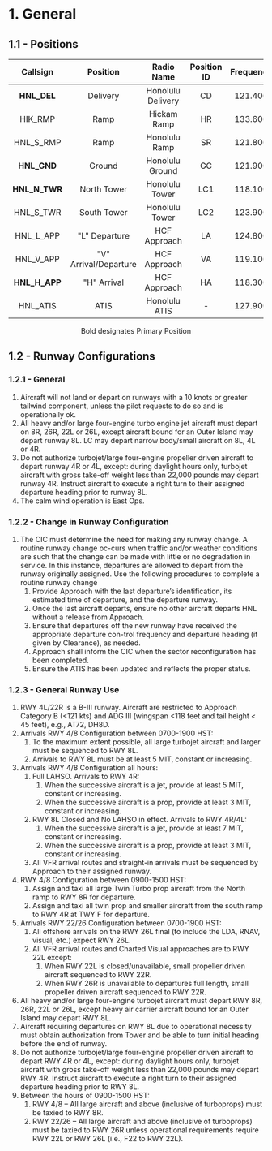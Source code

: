 # 1. General

## 1.1 - Positions

| Callsign           | Position          | Radio Name           | Position ID | Frequency                       |
| :------------------: | :----------------: | :------------------: | :-------------: | :---------------------------: |
| **HNL_DEL** | Delivery | Honolulu Delivery | CD | 121.400 |
| HIK_RMP | Ramp | Hickam Ramp | HR | 133.600 |
| HNL_S_RMP | Ramp | Honolulu Ramp | SR | 121.800 |
| **HNL_GND** | Ground | Honolulu Ground | GC | 121.900 |
| **HNL_N_TWR** | North Tower | Honolulu Tower | LC1 | 118.100 |
| HNL_S_TWR | South Tower | Honolulu Tower | LC2 | 123.900 |
| HNL_L_APP | "L" Departure | HCF Approach | LA | 124.800 |
| HNL_V_APP | "V" Arrival/Departure | HCF Approach | VA | 119.100 |
| **HNL_H_APP** | "H" Arrival | HCF Approach | HA | 118.300 |
| HNL_ATIS | ATIS | Honolulu ATIS | - | 127.900 |

<p style="text-align: center;">Bold designates Primary Position</p>

## 1.2 - Runway Configurations

### 1.2.1 - General

1. Aircraft will not land or depart on runways with a 10 knots or greater tailwind component, unless the pilot requests to do so and is operationally ok.
2. All heavy and/or large four-engine turbo engine jet aircraft must depart on 8R, 26R, 22L or 26L, except aircraft bound for an Outer Island may depart runway 8L. LC may depart narrow body/small aircraft on 8L, 4L or 4R.
3. Do not authorize turbojet/large four-engine propeller driven aircraft to depart runway 4R or 4L, except: during daylight hours only, turbojet aircraft with gross take-off weight less than 22,000 pounds may depart runway 4R. Instruct aircraft to execute a right turn to their assigned departure heading prior to runway 8L.
4. The calm wind operation is East Ops.

### 1.2.2 - Change in Runway Configuration

1. The CIC must determine the need for making any runway change. A routine runway change oc-curs when traffic and/or weather conditions are such that the change can be made with little or no degradation in service. In this instance, departures are allowed to depart from the runway originally assigned. Use the following procedures to complete a routine runway change
    1. Provide Approach with the last departure’s identification, its estimated time of departure, and the departure runway.
    2. Once the last aircraft departs, ensure no other aircraft departs HNL without a release from Approach.
    3. Ensure that departures off the new runway have received the appropriate departure con-trol frequency and departure   heading (if given by Clearance), as needed.
    4. Approach shall inform the CIC when the sector reconfiguration has been completed.
    5. Ensure the ATIS has been updated and reflects the proper status.

### 1.2.3 - General Runway Use

1. RWY 4L/22R is a B-III runway. Aircraft are restricted to Approach Category B (<121 kts) and ADG III (wingspan <118 feet and tail height < 45 feet), e.g., AT72, DH8D.
2. Arrivals RWY 4/8 Configuration between 0700-1900 HST:
    1. To the maximum extent possible, all large turbojet aircraft and larger must be sequenced to RWY 8L.
    2. Arrivals to RWY 8L must be at least 5 MIT, constant or increasing.
3. Arrivals RWY 4/8 Configuration all hours:
    1. Full LAHSO. Arrivals to RWY 4R:
        1. When the successive aircraft is a jet, provide at least 5 MIT, constant or increasing.
        2. When the successive aircraft is a prop, provide at least 3 MIT, constant or increasing.
    2. RWY 8L Closed and No LAHSO in effect. Arrivals to RWY 4R/4L:
        1. When the successive aircraft is a jet, provide at least 7 MIT, constant or increasing.
        2. When the successive aircraft is a prop, provide at least 3 MIT, constant or increasing.
    3. All VFR arrival routes and straight-in arrivals must be sequenced by Approach to their assigned runway.
4. RWY 4/8 Configuration between 0900-1500 HST:
    1. Assign and taxi all large Twin Turbo prop aircraft from the North ramp to RWY 8R for departure.
    2. Assign and taxi all twin prop and smaller aircraft from the south ramp to RWY 4R at TWY F for departure.
5. Arrivals RWY 22/26 Configuration between 0700-1900 HST:
    1. All offshore arrivals on the RWY 26L final (to include the LDA, RNAV, visual, etc.) expect RWY 26L.
    2. All VFR arrival routes and Charted Visual approaches are to RWY 22L except:
        1. When RWY 22L is closed/unavailable, small propeller driven aircraft sequenced to RWY 22R.
        2. When RWY 26R is unavailable to departures full length, small propeller driven aircraft sequenced to RWY 22R.
6. All heavy and/or large four-engine turbojet aircraft must depart RWY 8R, 26R, 22L or 26L, except heavy air carrier aircraft bound for an Outer Island may depart RWY 8L.
7. Aircraft requiring departures on RWY 8L due to operational necessity must obtain authorization from Tower and be able to turn initial heading before the end of runway.
8. Do not authorize turbojet/large four-engine propeller driven aircraft to depart RWY 4R or 4L, except: during daylight hours only, turbojet aircraft with gross take-off weight less than 22,000 pounds may depart RWY 4R. Instruct aircraft to execute a right turn to their assigned departure heading prior to RWY 8L.
9. Between the hours of 0900-1500 HST:
    1. RWY 4/8 – All large aircraft and above (inclusive of turboprops) must be taxied to RWY 8R.
    2. RWY 22/26 – All large aircraft and above (inclusive of turboprops) must be taxied to RWY 26R unless operational requirements require RWY 22L or RWY 26L (i.e., F22 to RWY 22L).
